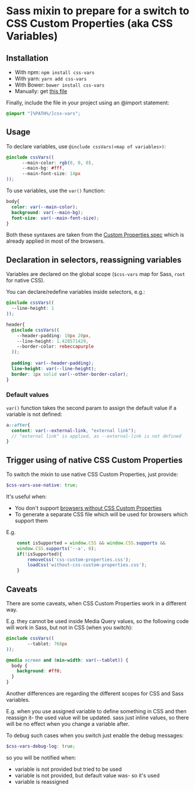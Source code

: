 # Sass mixin to prepare for a switch to CSS Custom Properties (aka CSS Variables)

## Installation

* With npm: `npm install css-vars`
* With yarn: `yarn add css-vars`
* With Bower: `bower install css-vars`
* Manually: get [this file](https://raw.githubusercontent.com/malyw/css-vars/master/css-vars.scss)

Finally, include the file in your project using an @import statement:

```scss
@import "[%PATH%/]css-vars";
```

## Usage

To declare variables, use `@include cssVars(<map of variables>)`:

```scss
@include cssVars((
      --main-color: rgb(0, 0, 0),
      --main-bg: #fff,
      --main-font-size: 14px
));
```

To use variables, use the `var()` function:
 
```scss
body{
  color: var(--main-color);
  background: var(--main-bg);
  font-size: var(--main-font-size);
}

```

Both these syntaxes are taken from the
[Custom Properties spec](https://drafts.csswg.org/css-variables/) which is already applied in most of the browsers.

## Declaration in selectors, reassigning variables

Variables are declared on the global scope (`$css-vars` map for Sass, `root` for native CSS).

You can declare/redefine variables inside selectors, e.g.:
 
```scss
@include cssVars((
  --line-height: 1
));

header{
  @include cssVars((
    --header-padding: 10px 20px,
    --line-height: 1.428571429,
    --border-color: rebeccapurple
  ));
  
  padding: var(--header-padding);
  line-height: var(--line-height);
  border: 1px solid var(--other-border-color);
}
```

### Default values

`var()` function takes the second param to assign the default value if a variable is not defined:

```scss
a::after{
  content: var(--external-link, "external link");
  // "external link" is applied, as --external-link is not defined
}
```

## Trigger using of native CSS Custom Properties

To switch the mixin to use native CSS Custom Properties, just provide:

```scss
$css-vars-use-native: true;
```

It's useful when:
 * You don't support [browsers without CSS Custom Properties](http://caniuse.com/#feat=css-variables)
 * To generate a separate CSS file which will be used for browsers which support them
 
E.g.
```js
    const isSupported = window.CSS && window.CSS.supports &&
    window.CSS.supports('--a', 0);
    if(!isSupported){
        removeCss('css-custom-properties.css');
        loadCss('without-css-custom-properties.css');
    }
```

## Caveats

There are some caveats, when CSS Custom Properties work in a different way.

E.g. they cannot be used inside Media Query values,
so the following code will work in Sass, but not in CSS (when you switch):

```scss
@include cssVars((
        --tablet: 768px
));

@media screen and (min-width: var(--tablet)) {
  body {
    background: #ff0;
  }
}
```

Another differences are regarding the different scopes for CSS and Sass variables.

E.g. when you use assigned variable to define something in CSS and then reassign it- the used value will be updated.
sass just inline values, so there will be no effect when you change a variable after.

To debug such cases when you switch just enable the debug messages:

```scss
$css-vars-debug-log: true;
```

so you will be notified when:

 * variable is not provided but tried to be used
 * variable is not provided, but default value was- so it's used
 * variable is reassigned